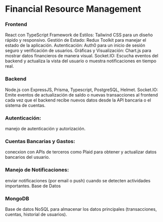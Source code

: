 # Financial Resource Management

### Frontend

React con TypeScript
Framework de Estilos: Tailwind CSS para un diseño rápido y responsivo.
Gestión de Estado: Redux Toolkit para manejar el estado de la aplicación.
Autenticación: Auth0 para un inicio de sesión seguro y verificación de usuarios.
Gráficas y Visualización: Chart.js para mostrar datos financieros de manera visual.
Socket.IO: Escucha eventos del backend y actualiza la vista del usuario o muestra notificaciones en tiempo real.

### Backend

Node.js con ExpressJS, Prisma, Typescript, PostgreSQL, Helmet.
Socket.IO: Emite eventos de actualización de saldo o nuevas transacciones al frontend cada vez que el backend recibe nuevos datos desde la API bancaria o el sistema de cuentas.

### Autenticación:

manejo de autenticación y autorización.

### Cuentas Bancarias y Gastos:

conecxion con APIs de terceros como Plaid para obtener y actualizar datos bancarios del usuario.

### Manejo de Notificaciones:

enviar notificaciones (por email o push) cuando se detecten actividades importantes.
Base de Datos

### MongoDB

Base de datos NoSQL para almacenar los datos principales (transacciones, cuentas, historial de usuarios).
